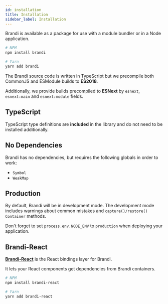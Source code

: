 ```yaml
---
id: installation
title: Installation
sidebar_label: Installation
---
```


Brandi is available as a package for use with a module bundler or in a Node application.

```bash
# NPM
npm install brandi
```

```bash
# Yarn
yarn add brandi
```

The Brandi source code is written in TypeScript but we precompile both CommonJS and ESModule builds to **ES2018**.

Additionally, we provide builds precompiled to **ESNext** by `esnext`, `esnext:main` and `esnext:module` fields.

## TypeScript

TypeScript type definitions are **included** in the library and do not need to be installed additionally.

## No Dependencies

Brandi has no dependencies, but requires the following globals in order to work:

- `Symbol`
- `WeakMap`

## Production

By default, Brandi will be in development mode. The development mode includes warnings about common mistakes
and `capture()/restore()` `Container` methods.

Don't forget to set `process.env.NODE_ENV` to `production` when deploying your application.

## Brandi-React

[**Brandi-React**](../brandi-react/overview.md) is the React bindings layer for Brandi.

It lets your React components get dependencies from Brandi containers.

```bash
# NPM
npm install brandi-react
```

```bash
# Yarn
yarn add brandi-react
```

